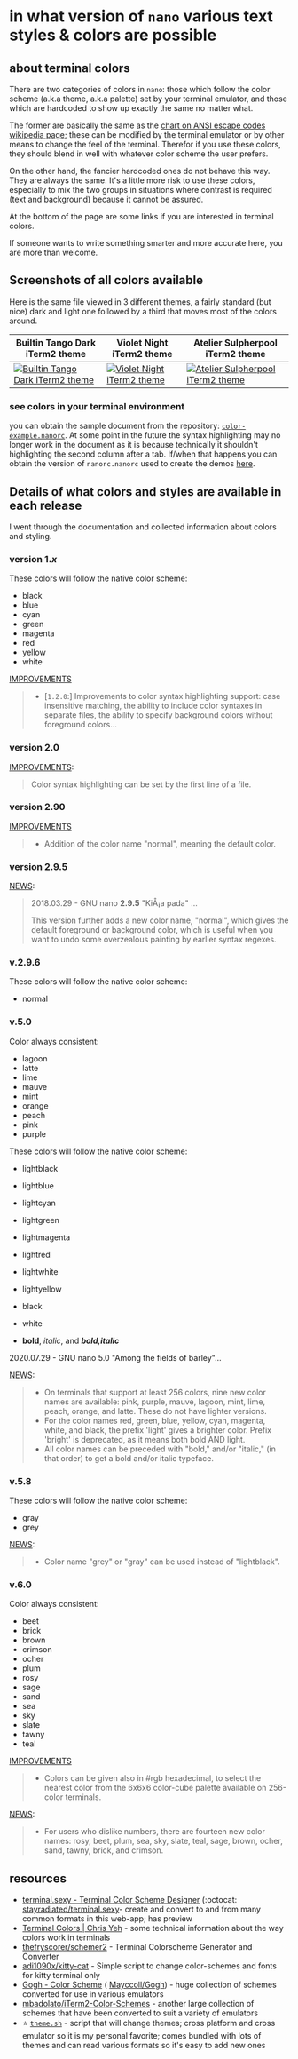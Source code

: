 # in what version of `nano` various text styles & colors are possible

## about terminal colors

There are two categories of colors in `nano`: those which follow the color scheme (a.k.a theme, a.k.a palette) set by your terminal emulator, and those which are hardcoded to show up exactly the same no matter what. 

The former are basically the same as the [chart on ANSI escape codes wikipedia page](https://en.wikipedia.org/wiki/ANSI_escape_code#3-bit_and_4-bit); these can be modified by the terminal emulator or by other means to change the feel of the terminal. Therefor if you use these colors, they should blend in well with whatever color scheme the user prefers. 

On the other hand, the fancier hardcoded ones do not behave this way. They are always the same. It's a little more risk to use these colors, especially to mix the two groups in situations where contrast is required (text and background) because it cannot be assured. 

At the bottom of the page are some links if you are interested in terminal colors. 

If someone wants to write something smarter and more accurate here, you are more than welcome. 

<!--ts-->
<!--te-->


## Screenshots of all colors available

Here is the same file viewed in 3 different themes, a fairly standard (but nice) dark and light one followed by a third that moves most of the colors around. 

| Builtin Tango Dark iTerm2 theme                              | Violet Night iTerm2 theme                                    | Atelier Sulpherpool iTerm2 theme                             |
| ------------------------------------------------------------ | ------------------------------------------------------------ | ------------------------------------------------------------ |
| [![Builtin Tango Dark iTerm2 theme](2022-02-26-BuiltinTangoDark-thumbnail.png)](2022-02-26-BuiltinTangoDark.png) | [![Violet Night iTerm2 theme](2022-02-26-VioletNight-thumbnail.png)](2022-02-26-VioletNight.png) | [![Atelier Sulpherpool iTerm2 theme](2022-02-26-AtelierSulpherpool-thumbnail.png)](2022-02-26-AtelierSulpherpool.png) |

### see colors in your terminal environment

you can obtain the sample document from the repository: [`color-example.nanorc`](color-example.nanorc). At some point in the future the syntax highlighting may no longer work in the document as it is because technically it shouldn't highlighting the second column after a tab. If/when that happens you can obtain the version of `nanorc.nanorc` used to create the demos [here](https://github.com/CouldBeThis/nanorc-syntax/blob/f9dbdb47d2bb70ef1210474c0e802ff94f99c6b6/nanorc.nanorc).

## Details of what colors and styles are available in each release

I went through the documentation and collected information about colors and styling.

### version 1.*x*

These colors will follow the native color scheme:

 * black
 * blue
 * cyan
 * green
 * magenta
 * red
 * yellow
 * white

[IMPROVEMENTS](https://nano-editor.org/dist/latest/IMPROVEMENTS) 

>  - [`1.2.0`:] Improvements to color syntax highlighting support: case insensitive matching, the ability to include color syntaxes in separate files, the ability to specify background colors without foreground colors...

### version 2.0

[IMPROVEMENTS](https://nano-editor.org/dist/latest/IMPROVEMENTS):

> Color syntax highlighting can be set by the first line of a file.

### version 2.90

[IMPROVEMENTS](https://nano-editor.org/dist/latest/IMPROVEMENTS)

>  - Addition of the color name "normal", meaning the default color.

### version 2.9.5


[NEWS](https://nano-editor.org/dist/latest/NEWS):

> 2018.03.29 - GNU nano **2.9.5** "KiÅ¡a pada" ...
>
> This version further adds a new color name, "normal", which gives the default foreground or background color, which is useful when you want to undo some overzealous painting by earlier syntax regexes.

### v.2.9.6

These colors will follow the native color scheme:

 * normal

### v.5.0

Color always consistent:

 * lagoon
 * latte
 * lime
 * mauve
 * mint
 * orange
 * peach
 * pink
 * purple


These colors will follow the native color scheme:

 * lightblack

 * lightblue

 * lightcyan

 * lightgreen

 * lightmagenta

 * lightred

 * lightwhite

 * lightyellow


 * black
 * white
 * **bold**, *italic*, and ***bold,italic***

2020.07.29 - GNU nano 5.0 "Among the fields of barley"...

[NEWS](https://nano-editor.org/dist/latest/NEWS):

> * On terminals that support at least 256 colors, nine new color names are available: pink, purple, mauve, lagoon, mint, lime, peach, orange, and latte.  These do not have lighter versions.
> * For the color names red, green, blue, yellow, cyan, magenta, white, and black, the prefix 'light' gives a brighter color. Prefix 'bright' is deprecated, as it means both bold AND light.
> * All color names can be preceded with "bold," and/or "italic," (in that order) to get a bold and/or italic typeface.

### v.5.8

These colors will follow the native color scheme:

 * gray
 * grey

[NEWS](https://nano-editor.org/dist/latest/NEWS):

> * Color name "grey" or "gray" can be used instead of "lightblack".

### v.6.0

Color always consistent:

 * beet
 * brick
 * brown
 * crimson
 * ocher
 * plum
 * rosy
 * sage
 * sand
 * sea
 * sky
 * slate
 * tawny
 * teal

[IMPROVEMENTS](https://nano-editor.org/dist/latest/IMPROVEMENTS)

>  - Colors can be given also in #rgb hexadecimal, to select the nearest color
>    from the 6x6x6 color-cube palette available on 256-color terminals.

[NEWS](https://nano-editor.org/dist/latest/NEWS):

> * For users who dislike numbers, there are fourteen new color names: rosy, beet, plum, sea, sky, slate, teal, sage, brown, ocher, sand, tawny, brick, and crimson.

## resources

- [terminal.sexy - Terminal Color Scheme Designer](https://terminal.sexy/) (:octocat: [stayradiated/terminal.sexy](https://github.com/stayradiated/terminal.sexy)- create and convert to and from many common formats in this web-app; has preview
- [Terminal Colors | Chris Yeh](https://chrisyeh96.github.io/2020/03/28/terminal-colors.html) - some technical information about the way colors work in terminals
- [thefryscorer/schemer2](https://github.com/thefryscorer/schemer2) - Terminal Colorscheme Generator and Converter
- [adi1090x/kitty-cat](https://github.com/adi1090x/kitty-cat) - Simple script to change color-schemes and fonts for kitty terminal only
- [Gogh - Color Scheme](https://mayccoll.github.io/Gogh/) ( [Mayccoll/Gogh](https://github.com/Mayccoll/Gogh)) - huge collection of schemes converted for use in various emulators
- [mbadolato/iTerm2-Color-Schemes](https://github.com/mbadolato/iTerm2-Color-Schemes) - another large collection of schemes that have been converted to suit a variety of emulators
- ⭐ [`theme.sh`](https://github.com/lemnos/theme.sh) - script that will change themes; cross platform and cross emulator so it is my personal favorite; comes bundled with lots of themes and can read various formats so it's easy to add new ones







